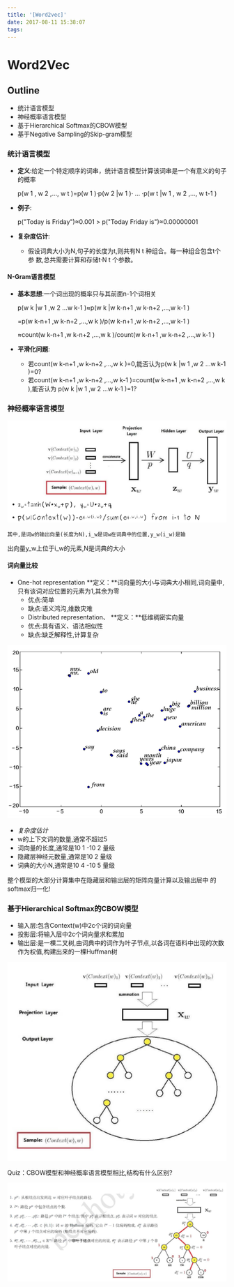 ```yaml
---
title: '[Word2vec]'
date: 2017-08-11 15:38:07
tags:
---
```


# Word2Vec

## Outline
+ 统计语言模型
+ 神经概率语言模型
+ 基于Hierarchical Softmax的CBOW模型
+ 基于Negative Sampling的Skip-gram模型

### 统计语言模型
+ __定义__:给定一个特定顺序的词串，统计语言模型计算该词串是一个有意义的句子的概率

    p(w 1 , w 2 ,..., w t )=p(w 1 )·p(w 2 |w 1 )· ... ·p(w t |w 1 , w 2 ,..., w t-1 )
+ __例子__:

    p("Today is Friday")≈0.001 > p("Today Friday is")≈0.00000001
+ __复杂度估计__:
  - 假设词典大小为N,句子的长度为t,则共有N t 种组合。每一种组合包含t个参
数,总共需要计算和存储t·N t 个参数。

#### N-Gram语言模型
+ __基本思想__:一个词出现的概率只与其前面n-1个词相关

  p(w k |w 1 ,w 2 ...w k-1 )≈p(w k |w k-n+1 ,w k-n+2 ,...,w k-1 )

  =p(w k-n+1 ,w k-n+2 ,...,w k )/p(w k-n+1 ,w k-n+2 ,...,w k-1 )

  ≈count(w k-n+1 ,w k-n+2 ,...,w k )/count(w k-n+1 ,w k-n+2 ,...,w k-1 )
+ __平滑化问题__:
  - 若count(w k-n+1 ,w k-n+2 ,...,w k )=0,能否认为p(w k |w 1 ,w 2 ...w k-1 )=0?
  - 若count(w k-n+1 ,w k-n+2 ,...,w k-1 )=count(w k-n+1 ,w k-n+2 ,...,w k ),能否认为
p(w k |w 1 ,w 2 ...w k-1 )=1?
### 神经概率语言模型
![alt text](Word2vec/1.png)

    其中,是词w的输出向量(长度为N),i_w是词w在词典中的位置,y_w(i_w)是输
出向量y_w上位于i_w的元素,N是词典的大小
#### 词向量比较
+ One-hot representation
**定义：**词向量的大小与词典大小相同,词向量中,只有该词对应位置的元素为1,其余为零
  - 优点:简单
  - 缺点:语义鸿沟,维数灾难
  - Distributed representation、
**定义：**低维稠密实向量
  - 优点:具有语义、语法相似性
  - 缺点:缺乏解释性,计算复杂

![alt text](Word2vec/2.png)

+ *复杂度估计*
 + w的上下文词的数量,通常不超过5
 + 词向量的长度,通常是10 1 -10 2 量级
 + 隐藏层神经元数量,通常是10 2 量级
 + 词典的大小N,通常是10 4 -10 5 量级

  整个模型的大部分计算集中在隐藏层和输出层的矩阵向量计算以及输出层中
  的softmax归一化!
### 基于Hierarchical Softmax的CBOW模型
+ 输入层:包含Context(w)中2c个词的词向量
+ 投影层:将输入层中2c个词向量求和累加
+ 输出层:是一棵二叉树,由词典中的词作为叶子节点,以各词在语料中出现的次数作为权值,构建出来的一棵Huffman树

![alt text](Word2vec/3.png)

Quiz：CBOW模型和神经概率语言模型相比,结构有什么区别?

![alt text](Word2vec/4.png)




